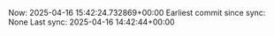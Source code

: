 Now: 2025-04-16 15:42:24.732869+00:00 Earliest commit since sync: None Last sync: 2025-04-16 14:42:44+00:00
